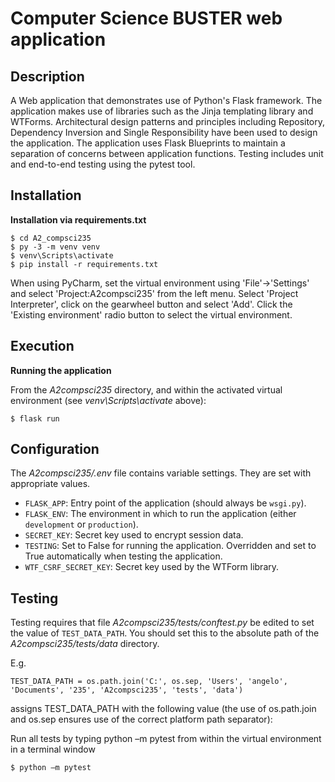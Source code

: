 # Computer Science BUSTER web application

## Description

A Web application that demonstrates use of Python's Flask framework. The application makes use of libraries such as the Jinja templating library and WTForms. Architectural design patterns and principles including Repository, Dependency Inversion and Single Responsibility have been used to design the application. The application uses Flask Blueprints to maintain a separation of concerns between application functions. Testing includes unit and end-to-end testing using the pytest tool. 

## Installation

**Installation via requirements.txt**

```shell
$ cd A2_compsci235
$ py -3 -m venv venv
$ venv\Scripts\activate
$ pip install -r requirements.txt
```

When using PyCharm, set the virtual environment using 'File'->'Settings' and select 'Project:A2compsci235' from the left menu. Select 'Project Interpreter', click on the gearwheel button and select 'Add'. Click the 'Existing environment' radio button to select the virtual environment. 

## Execution

**Running the application**

From the *A2compsci235* directory, and within the activated virtual environment (see *venv\Scripts\activate* above):

````shell
$ flask run
```` 


## Configuration

The *A2compsci235/.env* file contains variable settings. They are set with appropriate values.

* `FLASK_APP`: Entry point of the application (should always be `wsgi.py`).
* `FLASK_ENV`: The environment in which to run the application (either `development` or `production`).
* `SECRET_KEY`: Secret key used to encrypt session data.
* `TESTING`: Set to False for running the application. Overridden and set to True automatically when testing the application.
* `WTF_CSRF_SECRET_KEY`: Secret key used by the WTForm library.


## Testing

Testing requires that file *A2compsci235/tests/conftest.py* be edited to set the value of `TEST_DATA_PATH`. You should set this to the absolute path of the *A2compsci235/tests/data* directory. 

E.g. 

`TEST_DATA_PATH = os.path.join('C:', os.sep, 'Users', 'angelo', 'Documents', '235', 'A2compsci235', 'tests', 'data')`

assigns TEST_DATA_PATH with the following value (the use of os.path.join and os.sep ensures use of the correct platform path separator):


Run all tests by typing python –m pytest from within the virtual environment in a terminal window


````shell
$ python –m pytest
```` 


 
